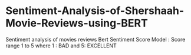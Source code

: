 # Sentiment-Analysis-of-Shershaah-Movie-Reviews-using-BERT
Sentiment analysis of movies reviews
Bert Sentiment Score Model : Score range 1 to 5 where 1 : BAD and 5: EXCELLENT
